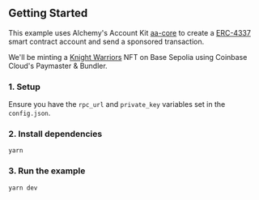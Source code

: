 ## Getting Started

This example uses Alchemy's Account Kit [aa-core](https://accountkit.alchemy.com/packages/aa-core/) to create a [ERC-4337](https://www.erc4337.io/) smart contract account and send a sponsored transaction.

We'll be minting a [Knight Warriors](https://sepolia.basescan.org/token/0x66519fcaee1ed65bc9e0acc25ccd900668d3ed49) NFT on Base Sepolia using Coinbase Cloud's Paymaster & Bundler.

### 1. Setup

Ensure you have the `rpc_url` and `private_key` variables set in the `config.json`.

### 2. Install dependencies
```
yarn
```

### 3. Run the example
```
yarn dev
```